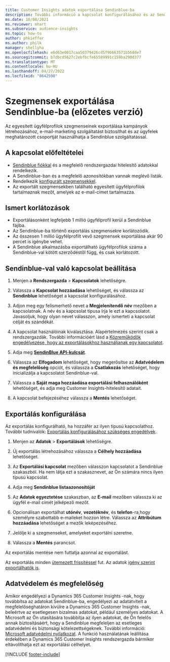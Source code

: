 ```yaml
---
title: Customer Insights adatok exportálása Sendinblue-ba
description: További információ a kapcsolat konfigurálásához és az Sendinblue-ba való exportáláshoz.
ms.date: 10/08/2021
ms.reviewer: mhart
ms.subservice: audience-insights
ms.topic: how-to
author: phkieffer
ms.author: philk
manager: shellyha
ms.openlocfilehash: e6d63e0017caa50379426cd5f9b663571b568de7
ms.sourcegitcommit: b7dbcd5627c2ebfbcfe65589991c159ba290d377
ms.translationtype: MT
ms.contentlocale: hu-HU
ms.lasthandoff: 04/27/2022
ms.locfileid: "8642598"
---
```

# <a name="export-segments-to-sendinblue-preview"></a>Szegmensek exportálása Sendinblue-ba (előzetes verzió)

Az egyesített ügyfélprofilok szegmenseinek exportálása kampányok létrehozásához, e-mail-marketing szolgáltatást biztosíthat és az ügyfelek meghatározott csoportját használhatja a Sendinblue szolgáltatással.

## <a name="prerequisites-for-connection"></a>A kapcsolat előfeltételei

-   [Sendinblue fiókkal](https://www.sendinblue.com/) és a megfelelő rendszergazdai hitelesítő adatokkal rendelkezik.
-   A Sendinblue-ban és a megfelelő azonosítókban vannak meglévő listák.
-   Rendelkezik [konfigurált szegmensekkel](segments.md).
-   Az exportált szegmensekben található egyesített ügyfélprofilok tartalmaznak mezőt, amelyek az e-mail-címet tartalmazza.

## <a name="known-limitations"></a>Ismert korlátozások

- Exportálásonként legfeljebb 1 millió ügyfélprofil kerül a Sendinblue fájlba.
- Az Sendinblue-ba történő exportálás szegmensekre korlátozódik.
- Az összesen 1 millió ügyfélprofilt vevő szegmensek exportálása akár 90 percet is igénybe vehet. 
- A Sendinblue alkalmazásba exportálható ügyfélprofilok száma a Sendinblue-val kötött szerződéstől függ, és csak korlátozott.

## <a name="set-up-connection-to-sendinblue"></a>Sendinblue-val való kapcsolat beállítása

1. Menjen a **Rendszergazda** > **Kapcsolatok** lehetőségre.

1. Válassza a **Kapcsolat hozzáadása** lehetőséget, és válassza az **Sendinblue** lehetőséget a kapcsolat konfigurálásához.

1. Adjon meg egy felismerhető nevet a **Megjelenítendő név** mezőben a kapcsolatnak. A név és a kapcsolat típusa írja le ezt a kapcsolatot. Javasoljuk, hogy olyan nevet válasszon, amely ismerteti a kapcsolat célját és szándékát.

1. A kapcsolat használóinak kiválasztása. Alapértelmezés szerint csak a rendszergazdák. További információért lásd a [Közreműködők engedélyezése, hogy az exportálásokhoz használjanak egy kapcsolatot](connections.md#allow-contributors-to-use-a-connection-for-exports).

1. Adja meg **[SendinBlue API-kulcsát](https://developers.sendinblue.com/docs/getting-started#:~:text=Get%20your%20API%20key&text=You%20can%20create%20one%20from,your%20settings%20This%20API%20key)**.

1. Válassza az **Elfogadom** lehetőséget, hogy megerősítse az **Adatvédelem és megfelelőség** opciót, és válassza a **Csatlakozás** lehetőséget, hogy inicializálja a kapcsolatot Sendinblue-val.

1. Válassza a **Saját maga hozzáadása exportálási felhasználóként** lehetőséget, és adja meg Customer Insights-hitelesítő adatait.

1. A kapcsolat befejezéséhez válassza a **Mentés** lehetőséget.

## <a name="configure-an-export"></a>Exportálás konfigurálása

Az exportálás konfigurálható, ha hozzáfér az ilyen típusú kapcsolathoz. További tudnivalók: [Exportálás konfigurálásához szükséges engedélyek](export-destinations.md#set-up-a-new-export).

1. Menjen az **Adatok** > **Exportálások** lehetőségre.

1. Új exportálás létrehozásához válassza a **Célhely hozzáadása** lehetőséget.

1. Az **Exportálási kapcsolat** mezőben válasszon kapcsolatot a Sendinblue szakaszból. Ha nem látja ezt a szakasznevet, az Ön számára nincs ilyen típusú kapcsolat.

1. Adja meg **Sendinblue listaazonosítóját** 

1. Az **Adatok egyeztetése** szakaszban, az **E-mail** mezőben válassza ki az ügyfél e-mail címét jelképező mezőt. 

1. Opcionálisan exportálhat **utónév**, **vezetéknév**, és **telefon**-ra,hogy személyre szabottabb e-maileket hozzon létre. Válassza az **Attribútum hozzáadása** lehetőséget a mezők leképezéséhez.

1. Jelölje ki a szegmenseket, amelyeket exportálni szeretne. 

1. Válassza a **Mentés** parancsot.

Az exportálás mentése nem futtatja azonnal az exportálást.

Az exportálás minden [ütemezett frissítéssel](system.md#schedule-tab) fut. Az adatok [igény szerint exportálhatók is](export-destinations.md#run-exports-on-demand). 


## <a name="data-privacy-and-compliance"></a>Adatvédelem és megfelelőség

Amikor engedélyezi a Dynamics 365 Customer Insights -nak, hogy továbbítsa az adatokat Sendinblue-ba, engedélyezi az adatátvitelt a megfelelőséghatáron kívülre a Dynamics 365 Customer Insights -nak, beleértve az esetlegesen bizalmas adatokat, például személyes adatokat. A Microsoft az Ön utasítására továbbítja az ilyen adatokat, de Ön felelős annak biztosításáért, hogy a Sendinblue megfeleljen az esetleges adatvédelmi és biztonsági kötelezettségeknek. További információ: [Microsoft adatvédelmi nyilatkozat](https://go.microsoft.com/fwlink/?linkid=396732).
A funkció használatának leállítása érdekében a Dynamics 365 Customer Insights rendszergazda bármikor eltávolíthatja ezt az exportálási célhelyet.


[!INCLUDE [footer-include](includes/footer-banner.md)]
